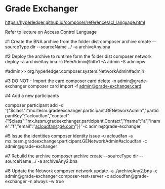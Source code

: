 
# Grade Exchanger

https://hyperledger.github.io/composer/reference/acl_language.html

Refer to lecture on Access Control Language


#1 Create the BNA archive from the folder dist
composer archive create  --sourceType dir --sourceName ../ -a archiveAny.bna

#2 Deploy the archive to runtime form the folder dist
composer network deploy -a archiveAny.bna -c PeerAdmin@hlfv1 -A admin -S adminpw

#admin>> org.hyperledger.composer.system.NetworkAdmin#admin

#3 DO NOT - Import the card
composer card delete -n admin@grade-exchanger
composer card import -f admin@grade-exchanger.card

#4 Add a new participants

composer participant add -d '{"$class":"mx.itesm.gradeexchanger.participant.GENetworkAdmin","participantKey":"acloudfan","contact":{"$class":"mx.itesm.gradeexchanger.participant.Contact","fname":"a","lname":"f","email":"acloudfan@ge.com"}}' -c admin@grade-exchanger

#5 Issue the identities
composer identity issue -u acloudfan -a mx.itesm.gradeexchanger.participant.GENetworkAdmin#acloudfan -c admin@grade-exchanger

#7 Rebuild the archive
composer archive create  --sourceType dir --sourceName ../ -a archiveAny2.bna

#8 Update the Network
composer network update -a ./archiveAny2.bna -c admin@grade-exchanger
composer-rest-server -c acloudfan@grade-exchanger -n always -w true